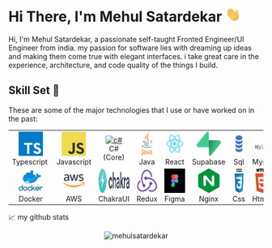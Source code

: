<h1>Hi There, I'm Mehul Satardekar <img src="https://raw.githubusercontent.com/ABSphreak/ABSphreak/master/gifs/Hi.gif" width="30px"></h1>

Hi, I'm Mehul Satardekar, a passionate self-taught Fronted Engineer/UI Engineer from india. my passion for software lies with dreaming up ideas and making them come true with elegant interfaces. i take great care in the experience, architecture, and code quality of the things I build.

## Skill Set :muscle:

These are some of the major technologies that I use or have worked on in the past:

<table>
  <tr>
    <td align="center" width="96">
      <a href="#macropower-tech">
        <img src="https://raw.githubusercontent.com/github/explore/master/topics/typescript/typescript.png" width="48" height="48" alt="Typescript" />
      </a>
      <br>Typescript&nbsp;
    </td>
    <td align="center" width="96">
      <a href="#macropower-tech">
        <img src="https://raw.githubusercontent.com/github/explore/master/topics/javascript/javascript.png" width="48" height="48" alt="javascript" />
      </a>
      <br>Javascript
    </td>
    <td align="center" width="96">
      <a href="#macropower-tech">
        <img src="https://raw.githubusercontent.com/MacroPower/MacroPower/master/img/csharp-original.svg" width="48" height="48" alt="c#" />
      </a>
      <br>C# (Core)
    </td>
    <td align="center" width="96">
      <a href="#macropower-tech">
        <img src="https://raw.githubusercontent.com/github/explore/master/topics/java/java.png" width="48" height="48" alt="Java" />
      </a>
      <br>Java
    </td>
    <td align="center" width="96">
      <a href="#macropower-tech">
        <img src="https://raw.githubusercontent.com/github/explore/master/topics/react/react.png" width="48" height="48" alt="React" />
      </a>
      <br>React
    </td>
    <td align="center" width="96">
      <a href="#macropower-tech">
        <img src="https://raw.githubusercontent.com/github/explore/master/topics/supabase/supabase.png" width="48" height="48" alt="Supabase" />
      </a>
      <br>Supabase
    </td>
    <td align="center" width="96">
      <a href="#macropower-tech" >
        <img src="https://raw.githubusercontent.com/github/explore/master/topics/sql/sql.png" width="48" height="48" alt="Sql" />
      </a>
      <br>Sql
    </td>
    <td align="center" width="96">
      <a href="#macropower-tech">
        <img src="https://raw.githubusercontent.com/github/explore/master/topics/mysql/mysql.png" width="48" height="48" alt="Mysql" />
      </a>
      <br>Mysql
    </td>
    <td align="center" width="96">
      <a href="#macropower-tech">
        <img src="https://raw.githubusercontent.com/github/explore/master/topics/aspnet/aspnet.png" width="48" height="48" alt="asp.net" />
      </a>
      <br>Asp.net
    </td>
    <td align="center" width="96">
      <a href="#macropower-tech">
        <img src="https://raw.githubusercontent.com/github/explore/master/topics/ubuntu/ubuntu.png" width="48" height="48" alt="Ubuntu" />
      </a>
      <br>Ubuntu
    </td>
  </tr>
  <tr>
    <td align="center" width="96"> 
      <a href="#macropower-tech" >
        <img src="https://raw.githubusercontent.com/github/explore/master/topics/docker/docker.png" width="48" height="48" alt="Docker" />
      </a>
      <br>Docker
    </td>
    <td align="center" width="96">
      <a href="#macropower-tech" >
        <img src="https://raw.githubusercontent.com/github/explore/master/topics/aws/aws.png" width="48" height="48" alt="aws" />
      </a>
      <br>AWS
    </td>
    <td align="center"  width="96">
      <a href="#macropower-tech">
        <img src="https://raw.githubusercontent.com/chakra-ui/chakra-ui/main/logo/logo-colored@2x.png?raw=true" width="100" height="48" alt="Chakraui" />
      </a>
      <br>ChakraUI
    </td>
    <td align="center"  width="96">
      <a href="#macropower-tech">
        <img src="https://raw.githubusercontent.com/github/explore/master/topics/redux/redux.png" width="48" height="48" alt="Redux" />
      </a>
      <br>Redux
    </td>
    <td align="center" width="96">
      <a href="#macropower-tech">
        <img src="https://raw.githubusercontent.com/github/explore/master/topics/figma/figma.png" width="48" height="48" alt="Figma" />
      </a>
      <br>Figma
    </td>
    <td align="center"  width="96">
      <a href="#macropower-tech">
        <img src="https://raw.githubusercontent.com/github/explore/master/topics/nginx/nginx.png" width="48" height="48" alt="Nginx" />
      </a>
      <br>Nginx
    </td>
    <td align="center" width="96">
      <a href="#macropower-tech" >
        <img src="https://raw.githubusercontent.com/github/explore/master/topics/css/css.png" width="48" height="48" alt="Css" />
      </a>
      <br>Css
    </td>
    <td align="center" width="96">
      <a href="#macropower-tech" >
        <img src="https://raw.githubusercontent.com/github/explore/master/topics/html/html.png" width="48" height="48" alt="Html5" />
      </a>
      <br>Html5
    </td>
    <td align="center" width="96">
      <a href="#macropower-tech" >
        <img src="https://raw.githubusercontent.com/github/explore/master/topics/git/git.png" width="48" height="48" alt="Git" />
      </a>
      <br>Git
    </td>
    <td align="center" width="96">
      <a href="#macropower-tech" >
        <img src="https://raw.githubusercontent.com/github/explore/master/topics/bootstrap/bootstrap.png" width="48" height="48" alt="Bootstrap" />
      </a>
      <br>Bootstrap
    </td>
    
  </tr>
</table>

📈 my github stats

<p align="center"> <img src="https://github-readme-stats.vercel.app/api?username=mehulsatardekar&show_icons=true&theme=gotham" alt="mehulsatardekar" />




